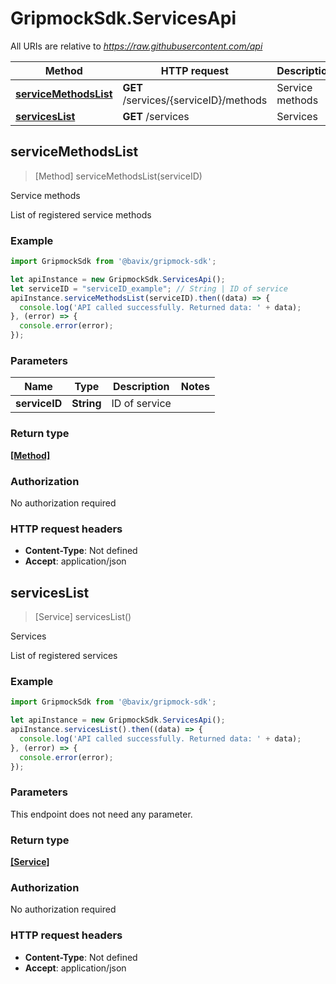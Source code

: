 # GripmockSdk.ServicesApi

All URIs are relative to *https://raw.githubusercontent.com/api*

Method | HTTP request | Description
------------- | ------------- | -------------
[**serviceMethodsList**](ServicesApi.md#serviceMethodsList) | **GET** /services/{serviceID}/methods | Service methods
[**servicesList**](ServicesApi.md#servicesList) | **GET** /services | Services



## serviceMethodsList

> [Method] serviceMethodsList(serviceID)

Service methods

List of registered service methods

### Example

```javascript
import GripmockSdk from '@bavix/gripmock-sdk';

let apiInstance = new GripmockSdk.ServicesApi();
let serviceID = "serviceID_example"; // String | ID of service
apiInstance.serviceMethodsList(serviceID).then((data) => {
  console.log('API called successfully. Returned data: ' + data);
}, (error) => {
  console.error(error);
});

```

### Parameters


Name | Type | Description  | Notes
------------- | ------------- | ------------- | -------------
 **serviceID** | **String**| ID of service | 

### Return type

[**[Method]**](Method.md)

### Authorization

No authorization required

### HTTP request headers

- **Content-Type**: Not defined
- **Accept**: application/json


## servicesList

> [Service] servicesList()

Services

List of registered services

### Example

```javascript
import GripmockSdk from '@bavix/gripmock-sdk';

let apiInstance = new GripmockSdk.ServicesApi();
apiInstance.servicesList().then((data) => {
  console.log('API called successfully. Returned data: ' + data);
}, (error) => {
  console.error(error);
});

```

### Parameters

This endpoint does not need any parameter.

### Return type

[**[Service]**](Service.md)

### Authorization

No authorization required

### HTTP request headers

- **Content-Type**: Not defined
- **Accept**: application/json

